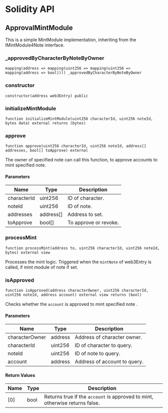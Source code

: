 # Solidity API

## ApprovalMintModule

This is a simple MintModule implementation, inheriting from the IMintModule4Note interface.

### _approvedByCharacterByNoteByOwner

```solidity
mapping(address => mapping(uint256 => mapping(uint256 => mapping(address => bool)))) _approvedByCharacterByNoteByOwner
```

### constructor

```solidity
constructor(address web3Entry) public
```

### initializeMintModule

```solidity
function initializeMintModule(uint256 characterId, uint256 noteId, bytes data) external returns (bytes)
```

### approve

```solidity
function approve(uint256 characterId, uint256 noteId, address[] addresses, bool[] toApprove) external
```

The owner of specified note can call this function,
to approve accounts to mint specified note.

#### Parameters

| Name | Type | Description |
| ---- | ---- | ----------- |
| characterId | uint256 | ID of character. |
| noteId | uint256 | ID of note. |
| addresses | address[] | Address to set. |
| toApprove | bool[] | To approve or revoke. |

### processMint

```solidity
function processMint(address to, uint256 characterId, uint256 noteId, bytes) external view
```

Processes the mint logic.
Triggered when the `mintNote` of web3Entry is called, if mint module of note if set.

### isApproved

```solidity
function isApproved(address characterOwner, uint256 characterId, uint256 noteId, address account) external view returns (bool)
```

Checks whether the `account` is approved to mint specified note .

#### Parameters

| Name | Type | Description |
| ---- | ---- | ----------- |
| characterOwner | address | Address of character owner. |
| characterId | uint256 | ID of character to query. |
| noteId | uint256 | ID of note to query. |
| account | address | Address of account to query. |

#### Return Values

| Name | Type | Description |
| ---- | ---- | ----------- |
| [0] | bool | Returns true if the `account` is approved to mint, otherwise returns false. |

